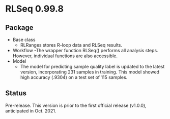 # RLSeq 0.99.8

## Package

* Base class
  - RLRanges stores R-loop data and RLSeq results.
* Workflow
  -The wrapper function RLSeq() performs all analysis
  steps. However, individual functions are also accessible.
* Model
  - The model for predicting sample quality label is
  updated to the latest version, incorporating 231 samples
  in training. This model showed high accuracy (.9304) on a 
  test set of 115 samples. 

## Status

Pre-release. This version is prior to the first
official release (v1.0.0), anticipated in Oct. 2021.
